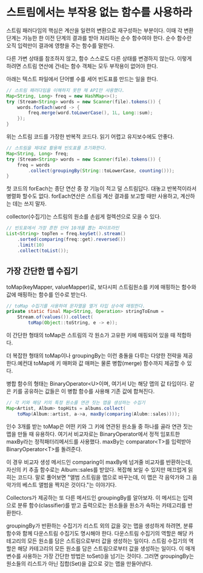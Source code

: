 # 스트림에서는 부작용 없는 함수를 사용하라
스트림 패러다임의 핵심은 계산을 일련의 변환으로 재구성하는 부분이다. 이때 각 변환 단계는 가능한 한 이전 단계의 결과를 받아 처리하는 순수 함수여야 한다. 순수 함수란 오직 입력만이 결과에 영향을 주는 함수를 말한다.

다른 가변 상태를 참조하지 않고, 함수 스스로도 다른 상태를 변경하지 않는다. 이렇게 하려면 스트림 연산에 건네는 함수 객체는 모두 부작용이 없어야 한다.

아래는 텍스트 파일에서 단어별 수를 세어 빈도표를 만드는 일을 한다.
```java
// 스트림 패러다임을 이해하지 못한 채 API만 사용했다.
Map<String, Long> freq = new HashMap<>();
try (Stream<String> words = new Scanner(file).tokens()) {
    words.forEach(word -> {
        freq.merge(word.toLowerCase(), 1L, Long::sum);
    });
}
```
위는 스트림 코드를 가장한 반복적 코드다. 읽기 어렵고 유지보수에도 안좋다.
```java
// 스트림을 제대로 활용해 빈도표를 초기화한다.
Map<String, Long> freq;
try (Stream<String> words = new Scanner(file).tokens()) {
    freq = words
        .collect(groupingBy(String::toLowerCase, counting()));
}
```
첫 코드의 forEach는 종단 연산 중 장 기능이 적고 덜 스트림답다. 대놓고 반복적이라서 병렬화 할수도 없다. forEach연산은 스트림 계산 결과를 보고할 때만 사용하고, 계산하는 데는 쓰지 말자.

collector(수집기)는 스트림의 원소를 손쉽게 컬렉션으로 모을 수 있다.
```java
// 빈도표에서 가장 흔한 단어 10개를 뽑는 파이프라인
List<String> topTen = freq.keySet().stream()
    .sorted(comparing(freq::get).reversed())
    .limit(10)
    .collect(toList());
```
## 가장 간단한 맵 수집기
toMap(keyMapper, valueMapper)로, 보다시피 스트림원소를 키에 매핑하는 함수와 값에 매핑하는 함수를 인수로 받는다.
```java
// toMap 수집기를 사용하여 문자열을 열거 타입 상수에 매핑한다.
private static final Map<String, Operation> stringToEnum = 
    Stream.of(values()).collect(
        toMap(Object::toString, e -> e));
```
이 간단한 형태의 toMap은 스트림의 각 원소가 고유한 키에 매핑되어 있을 때 적합하다.

더 복잡한 형태의 toMap이나 groupingBy는 이런 충돌을 다루는 다양한 전략을 제공한다.예컨대 toMap에 키 매퍼와 값 매퍼는 물론 병합(merge) 함수까지 제공할 수 있다.

병합 함수의 형태는 BinaryOperator\<U>이며, 여기서 U는 해당 맵의 값 타입이다. 같은 키를 공유하는 값들은 이 병합 함수를 사용해 기존 값에 합쳐진다.
```java
// 각 키와 해당 키의 특정 원소를 연관 짓는 맵을 생성하는 수집기
Map<Artist, Album> topHits = albums.collect(
    toMap(Album::artist, a->a, maxBy(comparing(Alubm::sales))));
```
인수 3개를 받는 toMap은 어떤 키와 그 키에 연관된 원소들 중 하나를 골라 연관 짓는 맵을 만들 때 유용하다. 여기서 비교자로는 BinaryOperator에서 정적 임포트한 maxBy라는 정적패터리메서드를 사용했다. maxBy는 comparator\<T>를 입력받아 BinaryOperator\<T>를 돌려준다.

이 경우 비교자 생성 메서드인 comparing이 maxBy에 넘겨줄 비교자를 반환하는데, 자신의 키 추출 함수로는 Album::sales를 받았다. 복잡해 보일 수 있지만 매끄럽게 읽히는 코드다. 말로 풀어보면 "앨범 스트림을 맵으로 바꾸는데, 이 맵은 각 음악가와 그 음악가의 베스트 앨범을 짝지은 것이다."는 이야기다.

Collectors가 제공하는 또 다른 메서드인 groupingBy를 알아보자. 이 메서드는 입력으로 분류 함수(classifier)를 받고 출력으로는 원소들을 원소가 속하는 카테고리를 반환한다.

groupingBy가 반환하는 수집기가 리스트 외의 값을 갖는 맵을 생성하게 하려면, 분류함수와 함께 다운스트림 수집기도 명시해야 한다. 다운스트림 수집기의 역할은 해당 카테고리의 모든 원소를 담은 스트림으로부터 값을 생성하는 일이다. 스트림 수집기의 역할은 해당 카테고리의 모든 원소를 담은 스트림으로부터 값을 생성하는 일이다. 이 매개변수를 사용하는 가장 간단한 방법은 toSet()을 넘기는 것이다. 그러면 groupingBy는 원소들의 리스트가 아닌 집합(Set)을 값으로 갖는 맵을 만들어낸다.

